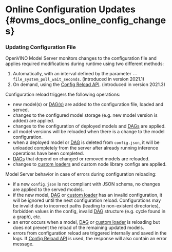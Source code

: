 # Online Configuration Updates {#ovms_docs_online_config_changes}

### Updating Configuration File
OpenVINO Model Server monitors changes to the configuration file and applies required modifications during runtime using two different methods:

1. Automatically, with an interval defined by the parameter `--file_system_poll_wait_seconds`. (introduced in version 2021.1)
2. On demand, using the [Config Reload API](./model_server_rest_api.md#config-reload-api). (introduced in version 2021.3)

Configuration reload triggers the following operations:

- new model(s) or [DAG(s)](./dag_scheduler.md) are added to the configuration file, loaded and served.
- changes to the configured model storage (e.g. new model version is added) are applied. 
- changes to the configuration of deployed models and [DAGs](./dag_scheduler.md) are applied. 
- all model versions will be reloaded when there is a change to the model configuration.
- when a deployed model or [DAG](./dag_scheduler.md) is deleted from `config.json`, it will be unloaded completely from the server after already running inference operations have been completed.
- [DAGs](./dag_scheduler.md) that depend on changed or removed models are reloaded.
- changes to [custom loaders](./custom_model_loader.md) and custom node library configs are applied.

Model Server behavior in case of errors during configuration reloading:

- if a new `config.json` is not compliant with JSON schema, no changes are applied to the served models.
- if the new model, [DAG](./dag_scheduler.md) or [custom loader](./custom_model_loader.md) has an invalid configuration, it will be ignored until the next configuration reload. Configurations may be invalid due to incorrect paths (leading to non-existent directories), forbidden values in the config, invalid [DAG](./dag_scheduler.md) structure (e.g. cycle found in a graph), etc.
- an error occurs when a model, [DAG](./dag_scheduler.md) or [custom loader](./custom_model_loader.md) is reloading but does not prevent the reload of the remaining updated models.
- errors from configuration reload are triggered internally and saved in the logs. If [Config Reload API](./model_server_rest_api.md#config-reload-api) is used, the response will also contain an error message. 

